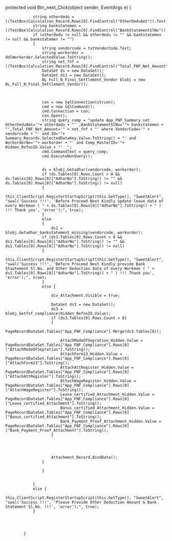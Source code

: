    protected void Btn_next_Click(object sender, EventArgs e)
            {

                string otherdedu = ((TextBox)Calculation_Record.Rows[0].FindControl("OtherDeduAmt")).Text;
                string bankstatemen = ((TextBox)Calculation_Record.Rows[0].FindControl("BankStatementSlNo")).Text;
                if (otherdedu != null && otherdedu != "" && bankstatemen != null && bankstatemen != "")
                {
                    string vendorcode = txtVendorCode.Text;
                    string workorder = ddlWorkorder.SelectedValue.ToString();
                    string net_fnf = ((TextBox)Calculation_Record.Rows[0].FindControl("Total_FNF_Net_Amount")).Text;
                    DataSet ds = new DataSet();
                    DataSet ds1 = new DataSet();
                    BL_Full_N_Final_Settlement_Vendor blobj = new BL_Full_N_Final_Settlement_Vendor();



                    con = new SqlConnection(strcon);
                    cmd = new SqlCommand();
                    cmd.Connection = con;
                    con.Open();
                    string query_comp = "update App_FNF_Summary set OtherDeduAmt='"+ otherdedu + "' ,BankStatementSlNo='"+ bankstatemen + "',Total_FNF_Net_Amount='" + net_fnf + "' where VendorCode='" + vendorcode + "' and ID='"+ Summary_Records.SelectedDataKey.Value.ToString() + "' and WorkorderNo='"+ workorder + "' and Comp_MasterID='"+ Hidden_RefnoID.Value + "'  ";
                    cmd.CommandText = query_comp;
                    cmd.ExecuteNonQuery();


                    ds = blobj.Getadhar(vendorcode, workorder);
                    if (ds.Tables[0].Rows.Count > 0 && ds.Tables[0].Rows[0]["AdharNo"].ToString() != "" && ds.Tables[0].Rows[0]["AdharNo"].ToString() != null)
                    {
                        this.ClientScript.RegisterStartupScript(this.GetType(), "SweetAlert", "swal('Success !!!', 'Before Proceed Next Kindly update leave data of every Workman ( " + ds.Tables[0].Rows[0]["AdharNo"].ToString() + " ) !!! Thank you', 'error');", true);
                    }
                    else
                    {
                        ds1 = blobj.Getadhar_bankstatement_missing(vendorcode, workorder);
                    if (ds1.Tables[0].Rows.Count > 0 && ds1.Tables[0].Rows[0]["AdharNo"].ToString() != "" && ds1.Tables[0].Rows[0]["AdharNo"].ToString() != null)
                    {
                        this.ClientScript.RegisterStartupScript(this.GetType(), "SweetAlert", "swal('Success !!!', 'Before Proceed Next Kindly provide Bank Staatement Sl.No. and Other Deduction data of every Workman ( " + ds1.Tables[0].Rows[0]["AdharNo"].ToString() + " ) !!! Thank you', 'error');", true);
                    }
                    else {

                        div_Attachment.Visible = true;

                        DataSet ds3 = new DataSet();
                        ds3 = blobj.Getfnf_compliance(Hidden_RefnoID.Value);
                        if (ds3.Tables[0].Rows.Count > 0)
                        {
                            PageRecordDataSet.Tables["App_FNF_Compliance"].Merge(ds3.Tables[0]);

                            AttachModeOfSepration_Hidden.Value = PageRecordDataSet.Tables["App_FNF_Compliance"].Rows[0]["AttachModeOfSepration"].ToString();
                            AttachForm13_Hidden.Value = PageRecordDataSet.Tables["App_FNF_Compliance"].Rows[0]["AttachForm13"].ToString();
                            AttachAttRegister_Hidden.Value = PageRecordDataSet.Tables["App_FNF_Compliance"].Rows[0]["AttachAttRegister"].ToString();
                            AttachWageRegister_Hidden.Value = PageRecordDataSet.Tables["App_FNF_Compliance"].Rows[0]["AttachWageRegister"].ToString();
                            Leave_certified_Attachment_Hidden.Value = PageRecordDataSet.Tables["App_FNF_Compliance"].Rows[0]["Leave_certified_Attachment"].ToString();
                            Bonus_certified_Attachment_Hidden.Value = PageRecordDataSet.Tables["App_FNF_Compliance"].Rows[0]["Bonus_certified_Attachment"].ToString();
                            Bank_Payment_Proof_Attachment_Hidden.Value = PageRecordDataSet.Tables["App_FNF_Compliance"].Rows[0]["Bank_Payment_Proof_Attachment"].ToString();
                        }




                        Attachment_Record.BindData();
                    }

                    }


                }
                else {
                    this.ClientScript.RegisterStartupScript(this.GetType(), "SweetAlert", "swal('Success !!!', 'Please Provide Other Deduction Amount & Bank Statement Sl.No. !!!', 'error');", true);
                }




            }
